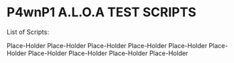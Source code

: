 # P4wnP1 A.L.O.A TEST SCRIPTS
List of Scripts:

Place-Holder
Place-Holder
Place-Holder
Place-Holder
Place-Holder
Place-Holder
Place-Holder
Place-Holder
Place-Holder
Place-Holder
